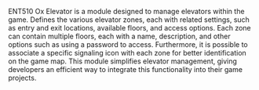 ENT510 Ox Elevator is a module designed to manage elevators within the game. Defines the various elevator zones, each with related settings, such as entry and exit locations, available floors, and access options. Each zone can contain multiple floors, each with a name, description, and other options such as using a password to access. Furthermore, it is possible to associate a specific signaling icon with each zone for better identification on the game map. This module simplifies elevator management, giving developers an efficient way to integrate this functionality into their game projects.
